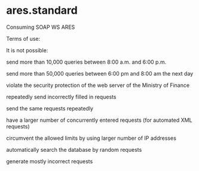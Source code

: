 # ares.standard
 Consuming SOAP WS ARES
 
 Terms of use:
 
 It is not possible:

send more than 10,000 queries between 8:00 a.m. and 6:00 p.m. 

send more than 50,000 queries between 6:00 pm and 8:00 am the next day 

violate the security protection of the web server of the Ministry of Finance

repeatedly send incorrectly filled in requests

send the same requests repeatedly

have a larger number of concurrently entered requests (for automated XML requests)

circumvent the allowed limits by using larger number of IP addresses

automatically search the database by random requests

generate mostly incorrect requests
